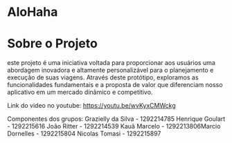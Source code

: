 # AloHaha


# Sobre o Projeto

 este projeto é uma iniciativa voltada para proporcionar aos usuários uma abordagem inovadora e altamente personalizável para o planejamento e execução de suas viagens. Através deste protótipo, exploramos as funcionalidades fundamentais e a proposta de valor que diferenciam nosso aplicativo em um mercado dinâmico e competitivo.


 Link do video no youtube: https://youtu.be/wvKyxCMWckg

 Componentes dos grupos: 
Grazielly da Silva - 1292214785​
Henrique Goulart - 1292215616​
João Ritter - 1292214539​
Kauã Marcelo - 1292213806​
Marcio Dornelles - 1292215804​
Nicolas Tomasi - 1292215897

